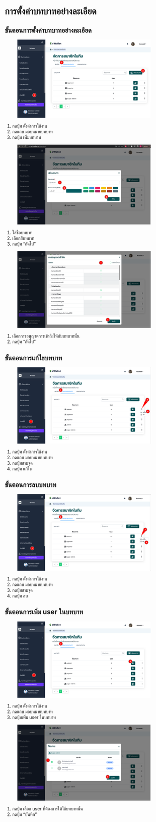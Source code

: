 # การตั้งค่าบทบาทอย่างละเอียด

## **ขั้นตอนการตั้งค่าบทบาทอย่างละเอียด**

<figure><img src="../../../.gitbook/assets/image (222).png" alt=""><figcaption></figcaption></figure>

1. กดปุ่ม ตั้งค่าการใช้งาน
2. กดแถบ มอบหมายบทบาท
3. กดปุ่ม เพิ่มบทบาท



<figure><img src="../../../.gitbook/assets/image (5) (1).png" alt=""><figcaption></figcaption></figure>

1. ใส่ชื่อบทบาท&#x20;
2. เลือกสีบทบาท
3. กดปุ่ม “ถัดไป”



<figure><img src="../../../.gitbook/assets/image (54).png" alt=""><figcaption></figcaption></figure>

1. เลือกการอนุญาตการเข้าถึงให้กับบทบาทนั้น
2. กดปุ่ม “ถัดไป”



## **ขั้นตอนการแก้ไขบทบาท**

<figure><img src="../../../.gitbook/assets/image (77).png" alt=""><figcaption></figcaption></figure>

1. กดปุ่ม ตั้งค่าการใช้งาน
2. กดแถบ มอบหมายบทบาท
3. กดปุ่มสามจุด
4. กดปุ่ม แก้ไข



## **ขั้นตอนการลบบทบาท**

<figure><img src="../../../.gitbook/assets/image (110).png" alt=""><figcaption></figcaption></figure>

1. กดปุ่ม ตั้งค่าการใช้งาน
2. กดแถบ มอบหมายบทบาท
3. กดปุ่มสามจุด
4. กดปุ่ม ลบ



## **ขั้นตอนการเพิ่ม user ในบทบาท**

<figure><img src="../../../.gitbook/assets/image (229).png" alt=""><figcaption></figcaption></figure>

1. กดปุ่ม ตั้งค่าการใช้งาน
2. กดแถบ มอบหมายบทบาท
3. กดปุ่มเพิ่ม user ในบทบาท



<figure><img src="../../../.gitbook/assets/image (26).png" alt=""><figcaption></figcaption></figure>

1. กดปุ่ม เลือก user ที่ต้องการให้ใช้บทบาทนั้น
2. กดปุ่ม “บันทึก”

